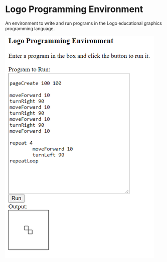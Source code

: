 Logo Programming Environment
============================

An environment to write and run programs in the Logo educational graphics programming language.

<img src="Screenshot.png" />
